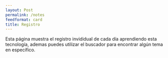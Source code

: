 ```yaml
---
layout: Post
permalink: /notes
feedformat: card
title: Registro
---
```


Esta página muestra el registro invididual de cada día aprendiendo esta tecnología, ademas puedes utilizar el buscador para encontrar algún tema en específico.
<!-- Eg:[[Hidden Note]]-->